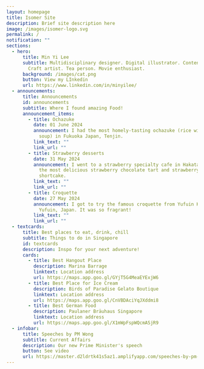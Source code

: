 ```yaml
---
layout: homepage
title: Isomer Site
description: Brief site description here
image: /images/isomer-logo.svg
permalink: /
notification: ""
sections:
  - hero:
      title: Min Yi Lee
      subtitle: Multidisciplinary designer. Digital illustrator. Content creator .
        Craft artist. Tea person. Movie enthusiast.
      background: /images/cat.png
      button: View my LInkedin
      url: https://www.linkedin.com/in/minyilee/
  - announcements:
      title: Announcements
      id: announcements
      subtitle: Where I found amazing Food!
      announcement_items:
        - title: Ochazuke
          date: 01 June 2024
          announcement: I had the most homely-tasting ochazuke (rice with tea-infused
            soup) in Fukuoka Japan, Tenjin.
          link_text: ""
          link_url: ""
        - title: Strawberry desserts
          date: 31 May 2024
          announcement: I went to a strawberry specialty cafe in Hakata, Japan and ordered
            the most delicious strawberry chocolate tart and strawberry
            shortcake.
          link_text: ""
          link_url: ""
        - title: Croquette
          date: 27 May 2024
          announcement: I got to try the famous croquette from Yufuin Kinsho Croquettes in
            Yufuin, Japan. It was so fragrant!
          link_text: ""
          link_url: ""
  - textcards:
      title: Best places to eat, drink, chill
      subtitle: Things to do in Singapore
      id: textcards
      description: Inspo for your next adventure!
      cards:
        - title: Best Hangout Place
          description: Marina Barrage
          linktext: Location address
          url: https://maps.app.goo.gl/GYjT5G4MeaEYExjW6
        - title: Best Place for Ice Cream
          description: Birds of Paradise Gelato Boutique
          linktext: Location address
          url: https://maps.app.goo.gl/CnVBDAciYqJXddmi8
        - title: Best German Food
          description: Paulaner Bräuhaus Singapore
          linktext: Location address
          url: https://maps.app.goo.gl/X1mWpFspWQcmASjR9
  - infobar:
      title: Speeches by PM Wong
      subtitle: Current Affairs
      description: Our new Prime Minister's speech
      button: See video
      url: https://master.d2ldrtk41s5az1.amplifyapp.com/speeches-by-pm-wong/
---
```

